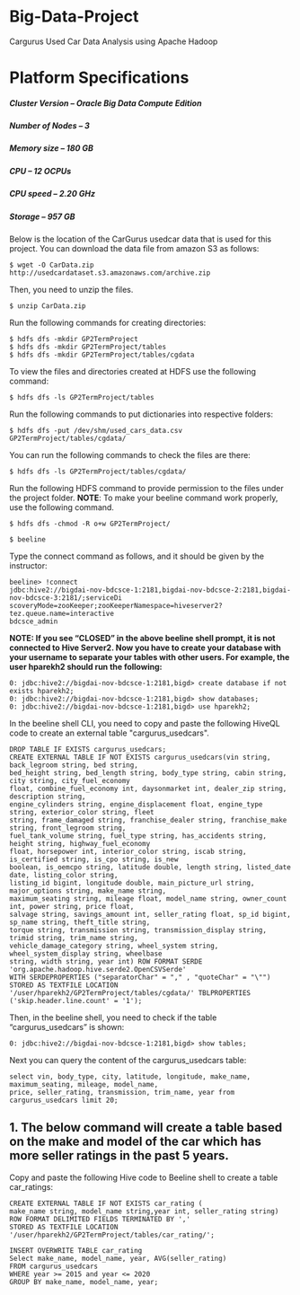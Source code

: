 # Big-Data-Project
Cargurus Used Car Data Analysis using Apache Hadoop

# Platform Specifications
##### Cluster Version – Oracle Big Data Compute Edition
##### Number of Nodes – 3
##### Memory size – 180 GB
##### CPU – 12 OCPUs
##### CPU speed – 2.20 GHz
##### Storage – 957 GB

Below is the location of the CarGurus usedcar data that is used for this project. You can download
the data file from amazon S3 as follows:
```
$ wget -O CarData.zip http://usedcardataset.s3.amazonaws.com/archive.zip
```
Then, you need to unzip the files.
```
$ unzip CarData.zip
```
Run the following commands for creating directories:
```
$ hdfs dfs -mkdir GP2TermProject
$ hdfs dfs -mkdir GP2TermProject/tables
$ hdfs dfs -mkdir GP2TermProject/tables/cgdata
```
To view the files and directories created at HDFS use the following command:
```
$ hdfs dfs -ls GP2TermProject/tables
```
Run the following commands to put dictionaries into respective folders:
```
$ hdfs dfs -put /dev/shm/used_cars_data.csv GP2TermProject/tables/cgdata/
```
You can run the following commands to check the files are there:
```
$ hdfs dfs -ls GP2TermProject/tables/cgdata/
```
Run the following HDFS command to provide permission to the files under the project folder.
**NOTE**: To make your beeline command work properly, use the following command.
```
$ hdfs dfs -chmod -R o+w GP2TermProject/
```
```
$ beeline
```
 Type the connect command as follows, and it should be given by the instructor:
 ```
 beeline> !connect
jdbc:hive2://bigdai-nov-bdcsce-1:2181,bigdai-nov-bdcsce-2:2181,bigdai-nov-bdcsce-3:2181/;serviceDi
scoveryMode=zooKeeper;zooKeeperNamespace=hiveserver2?tez.queue.name=interactive
bdcsce_admin
```
**NOTE: If you see “CLOSED” in the above beeline shell prompt, it is not connected to Hive Server2.
Now you have to create your database with your username to separate your tables with other users. For
example, the user hparekh2 should run the following:**
```
0: jdbc:hive2://bigdai-nov-bdcsce-1:2181,bigd> create database if not exists hparekh2;
0: jdbc:hive2://bigdai-nov-bdcsce-1:2181,bigd> show databases;
0: jdbc:hive2://bigdai-nov-bdcsce-1:2181,bigd> use hparekh2;
```
In the beeline shell CLI, you need to copy and paste the following HiveQL code to create an external
table "cargurus_usedcars".
```
DROP TABLE IF EXISTS cargurus_usedcars;
CREATE EXTERNAL TABLE IF NOT EXISTS cargurus_usedcars(vin string, back_legroom string, bed string,
bed_height string, bed_length string, body_type string, cabin string, city string, city_fuel_economy
float, combine_fuel_economy int, daysonmarket int, dealer_zip string, description string,
engine_cylinders string, engine_displacement float, engine_type string, exterior_color string, fleet
string, frame_damaged string, franchise_dealer string, franchise_make string, front_legroom string,
fuel_tank_volume string, fuel_type string, has_accidents string, height string, highway_fuel_economy
float, horsepower int, interior_color string, iscab string, is_certified string, is_cpo string, is_new
boolean, is_oemcpo string, latitude double, length string, listed_date date, listing_color string,
listing_id bigint, longitude double, main_picture_url string, major_options string, make_name string,
maximum_seating string, mileage float, model_name string, owner_count int, power string, price float,
salvage string, savings_amount int, seller_rating float, sp_id bigint, sp_name string, theft_title string,
torque string, transmission string, transmission_display string, trimid string, trim_name string,
vehicle_damage_category string, wheel_system string, wheel_system_display string, wheelbase
string, width string, year int) ROW FORMAT SERDE 'org.apache.hadoop.hive.serde2.OpenCSVSerde'
WITH SERDEPROPERTIES ("separatorChar" = "," , "quoteChar" = "\"") STORED AS TEXTFILE LOCATION
'/user/hparekh2/GP2TermProject/tables/cgdata/' TBLPROPERTIES ('skip.header.line.count' = '1');
```
Then, in the beeline shell, you need to check if the table “cargurus_usedcars” is shown:
```
0: jdbc:hive2://bigdai-nov-bdcsce-1:2181,bigd> show tables;
```
Next you can query the content of the cargurus_usedcars table:
```
select vin, body_type, city, latitude, longitude, make_name, maximum_seating, mileage, model_name,
price, seller_rating, transmission, trim_name, year from cargurus_usedcars limit 20;
```
## 1. The below command will create a table based on the make and model of the car which has more seller ratings in the past 5 years.
Copy and paste the following Hive code to Beeline shell to create a table car_ratings:
```
CREATE EXTERNAL TABLE IF NOT EXISTS car_rating (
make_name string, model_name string,year int, seller_rating string)
ROW FORMAT DELIMITED FIELDS TERMINATED BY ','
STORED AS TEXTFILE LOCATION '/user/hparekh2/GP2TermProject/tables/car_rating/';

INSERT OVERWRITE TABLE car_rating
Select make_name, model_name, year, AVG(seller_rating)
FROM cargurus_usedcars
WHERE year >= 2015 and year <= 2020
GROUP BY make_name, model_name, year;
```


